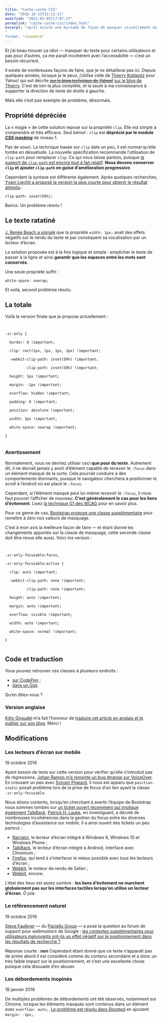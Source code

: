 ```yaml
---
title: "Cache-cache CSS"
date: "2016-10-13T13:11:13"
modified: "2021-03-05T17:07:37"
permalink: "cache-cache-css/index.html"
excerpt: "<p>Il existe une myriade de façon de masquer visuellement du texte en CSS tout en le maintenant accessible aux technologies d&apos;assistance telles que les lecteurs d&apos;écran. J&apos;en agrège ici quelques-unes pour proposer une version que j&apos;espère plus robuste. <a href="https://www.ffoodd.fr/cache-cache-css/" aria-hidden="true">Lire la suite de «&nbsp;Cache-cache CSS&nbsp;» <span class="meta-nav">&rarr;</span></a></p>
"
format: "standard"
---
```

<p>Et j&rsquo;ai beau trouver ça idiot —&nbsp;masquer du texte pour certains utilisateurs et pas pour d&rsquo;autres, ça me paraît incohérent avec l&rsquo;accessibilité&nbsp;— c&rsquo;est un besoin récurrent.</p>
<p>Il existe de nombreuses façons de faire, que je ne détaillerai pas ici. Depuis quelques années, lorsque je le peux, j&rsquo;utilise celle de <a href="https://twitter.com/thierrykoblentz">Thierry Koblentz</a> pour Yahoo! qui est décrite <del datetime="2017-02-27T12:14:30+00:00"><a href="https://developer.yahoo.com/blogs/ydn/clip-hidden-content-better-accessibility-53456.html">sur le blog technique de Yahoo!</a></del> <ins datetime="2017-02-27T12:14:30+00:00"><a href="http://cssmojo.com/hide-content-from-sighted-users/">sur le blog de Thierry</a></ins>. C&rsquo;est de loin la plus complète, et la seule à ma connaissance à supporter la direction de texte de droite à gauche.</p>
<p>Mais elle n&rsquo;est pas exempte de problème, désormais.</p>
<h2>Propriété dépréciée</h2>
<p>La «&nbsp;magie&nbsp;» de cette solution repose sur la propriété <code>clip</code>. Elle est simple à comprendre et très efficace. Seul bémol&nbsp;: <code>clip</code> est <strong>déprécié par le module <em><a href="https://drafts.fxtf.org/css-masking-1/#clip-property"><abbr title="Cascading StyleSheet">CSS</abbr> masking</a></em></strong> de niveau 1.</p>
<p>Pas de souci. La technique basée sur <code>clip</code> date un peu, il est normal qu&rsquo;elle tombe en désuétude. La nouvelle spécification recommande l&rsquo;utilisation de <code>clip-path</code> pour remplacer <code>clip</code>. Ce qui nous laisse pantois, puisque <a href="http://caniuse.com/#feat=css-clip-path">le support de <code>clip-path</code> est encore tout à fait relatif</a>. <strong>Nous devons conserver <code>clip</code> et ajouter <code>clip-path</code> en guise d&rsquo;amélioration progressive</strong>.</p>
<p>Cependant la syntaxe est différente également. Après quelques recherches, <a href="https://twitter.com/ryuran78/status/778943389819604992">Yvain Liechti a proposé la version la plus courte pour obtenir le résultat attendu</a>&nbsp;:</p>
<pre><code class="language-css">clip-path: inset(50%);</code></pre>
<p>Banco. Un problème résolu&nbsp;!</p>
<h2>Le texte ratatiné</h2>
<p><a href="https://medium.com/@jessebeach/beware-smushed-off-screen-accessible-text-5952a4c2cbfe">J. Renée Beach a signalé</a> que la propriété <code class= »language-css »>width: 1px;</code> avait des effets négatifs sur le rendu du texte et par conséquent sa vocalisation par un lecteur d&rsquo;écran.</p>
<p>La solution proposée est à la fois logique et simple&nbsp;: empêcher le texte de passer à la ligne et ainsi <strong>garantir que les espaces entre les mots sont conservés</strong>.</p>
<p>Une seule propriété suffit&nbsp;:</p>
<pre><code class="language-css">white-space: nowrap;</code></pre>
<p>Et voilà, second problème résolu.</p>
<h2>La totale</h2>
<p>Voilà la version finale que je propose actuellement&nbsp;:</p>
<pre><code class="language-css"><br />
.sr-only {<br />
  border: 0 !important;<br />
  clip: rect(1px, 1px, 1px, 1px) !important;<br />
  -webkit-clip-path: inset(50%) !important;<br />
          clip-path: inset(50%) !important;<br />
  height: 1px !important;<br />
  margin: -1px !important;<br />
  overflow: hidden !important;<br />
  padding: 0 !important;<br />
  position: absolute !important;<br />
  width: 1px !important;<br />
  white-space: nowrap !important;<br />
}<br />
</code></pre>
<h3>Avertissement</h3>
<p>Normalement, vous ne devriez utiliser ceci <strong>que pour du texte</strong>. Autrement dit, il ne devrait jamais y avoir d&rsquo;élément capable de recevoir le <code>:focus</code> dans un élément masqué de la sorte. Cela pourrait conduire à des comportements étonnants, puisque le navigateur cherchera à positionner le <em>scroll</em> à l&rsquo;endroit où est placé le <code>:focus</code>.</p>
<p>Cependant, si l&rsquo;élément masqué peut lui-même recevoir le <code>:focus</code>, il nous faut pouvoir l&rsquo;afficher de nouveau. <strong>C&rsquo;est généralement le cas pour les liens d&rsquo;évitement</strong>. Lisez <a href="https://www.w3.org/TR/2013/NOTE-WCAG20-TECHS-20130905/G1">la technique G1 des <abbr title="Web Content Accessibility Guidelines">WCAG</abbr></a> pour en savoir plus.</p>
<p>Pour ce genre de cas, <a href="https://github.com/twbs/bootstrap/blob/v4-dev/scss/mixins/_screen-reader.scss">Bootstrap propose une classe supplémentaire</a> pour remettre à zéro nos valeurs de masquage.</p>
<p>C&rsquo;est à mon avis la meilleure façon de faire —&nbsp;et étant donné les changements apportés sur la classe de masquage, cette seconde classe doit être revue elle aussi. Voici ma version&nbsp;:</p>
<pre><code class="language-css"><br />
.sr-only-focusable:focus,<br />
.sr-only-focusable:active {<br />
  clip: auto !important;<br />
  -webkit-clip-path: none !important;<br />
          clip-path: none !important;<br />
  height: auto !important;<br />
  margin: auto !important;<br />
  overflow: visible !important;<br />
  width: auto !important;<br />
  white-space: normal !important;<br />
}<br />
</code></pre>
<h2>Code et traduction</h2>
<p>Vous pouvez retrouver ces classes à plusieurs endroits&nbsp;:</p>
<ul>
<li><a href="http://codepen.io/ffoodd/pen/gwKZyq?editors=1100#">sur CodePen</a>&nbsp;;</li>
<li><a href="https://gist.github.com/ffoodd/000b59f431e3e64e4ce1a24d5bb36034">dans un Gist</a>.</li>
</ul>
<p>Qu&rsquo;en dites-vous&nbsp;?</p>
<h3>Version anglaise</h3>
<p><a href="https://twitter.com/KittyGiraudel">Kitty Giraudel</a> m&rsquo;a fait l&rsquo;honneur de <a href="http://kittygiraudel.com/2016/10/13/css-hide-and-seek/">traduire cet article en anglais et le publier sur son blog</a>. Merci&nbsp;!</p>
<h2>Modifications</h2>
<h3>Les lecteurs d&rsquo;écran sur mobile</h3>
<p>19 octobre 2016</p>
<p>Ayant besoin de tests sur cette version pour vérifier qu&rsquo;elle n&rsquo;introduit pas de régressions, <a href="https://twitter.com/johan_ramon/status/788372720224526336">Johan Ramon m&rsquo;a remonté un bug étrange sur VoiceOver</a>. En creusant un peu avec <a href="https://github.com/PigeardSylvain">Sylvain Pigeard</a>, il nous est apparu que <code>position: static</code> posait problème lors de la prise de focus d&rsquo;un lien ayant la classe <code>.sr-only-focusable</code>.</p>
<p>Nous étions contents, lorsqu&rsquo;en cherchant à avertir l&rsquo;équipe de Bootstrap nous sommes tombés sur <a href="https://github.com/twbs/bootstrap/issues/20732">un ticket ouvert récemment qui implique également TalkBack</a>. <a href="https://twitter.com/patrick_h_lauke">Patrick H. Lauke</a>, en investiguant, a décelé de nombreuses incohérences dans la gestion du focus entre les diverses technologies d&rsquo;assistance sur mobile. Il a ainsi ouvert des tickets un peu partout&nbsp;:</p>
<ul>
<li><a href="https://microsoftaccessibility.uservoice.com/forums/307429-microsoft-accessibility-feedback/suggestions/16717318-focusable-elements-should-fire-focus-event-recei">Narrator</a>, le lecteur d&rsquo;écran intégré à Windows 8, Windows 10 et Windows Phone&nbsp;;</li>
<li><a href="https://bugs.chromium.org/p/chromium/issues/detail?id=657157">TalkBack</a>, le lecteur d&rsquo;écran intégré à Android, interfacé avec Chromium&nbsp;;</li>
<li><a href="https://bugzilla.mozilla.org/show_bug.cgi?id=1000082">Firefox</a>, qui tend à s&rsquo;interfacer le mieux possible avec tous les lecteurs d&rsquo;écran&nbsp;;</li>
<li><a href="https://bugs.webkit.org/show_bug.cgi?id=116046">Webkit</a>, le moteur de rendu de Safari&nbsp;;</li>
<li><a href="https://bugs.webkit.org/show_bug.cgi?id=163658">Webkit</a>, encore.</li>
</ul>
<p>L&rsquo;état des lieux est assez sombre&nbsp;: <strong>les liens d&rsquo;évitement ne marchent globalement pas sur les interfaces tactiles lorsqu&rsquo;on utilise un lecteur d&rsquo;écran</strong>. Ô joie.</p>
<h3>Le référencement naturel</h3>
<p>19 octobre 2016</p>
<p><a href="https://twitter.com/stevefaulkner">Steve Faulkner</a> —&nbsp;du <a href="https://www.paciellogroup.com/blog/">Paciello Group</a>&nbsp;— a posé la question au forum de support pour <em>webmasters</em> de Google&nbsp;: <a href="https://productforums.google.com/forum/#!msg/webmasters/YJcZUhtMIE4/XkOEzVakBAAJ">les contextes supplémentaires pour utilisateurs malvoyants ont-ils un effet négatif sur le positionnement dans les résultats de recherche&nbsp;?</a></p>
<p>Réponse courte&nbsp;: <strong>non</strong> Cependant étant donné que ce texte n&rsquo;apparaît pas de prime abord il est considéré comme du contenu secondaire et a donc un très faible impact sur le positionnement, et c&rsquo;est une excellente chose puisque cela dissuade d&rsquo;en abuser.</p>
<h3>Les débordements inopinés</h3>
<p>18 janvier 2019</p>
<p>De multiples problèmes de débordements ont été observés, notamment sur Chrome, lorsque les éléments masqués sont contenus dans un élément avec <code>overflow: auto;</code>. <a href="https://github.com/Orange-OpenSource/Orange-Boosted-Bootstrap/issues/84">Le problème est résolu dans Boosted</a> en ajoutant <code>margin: -1px;</code>.</p>
